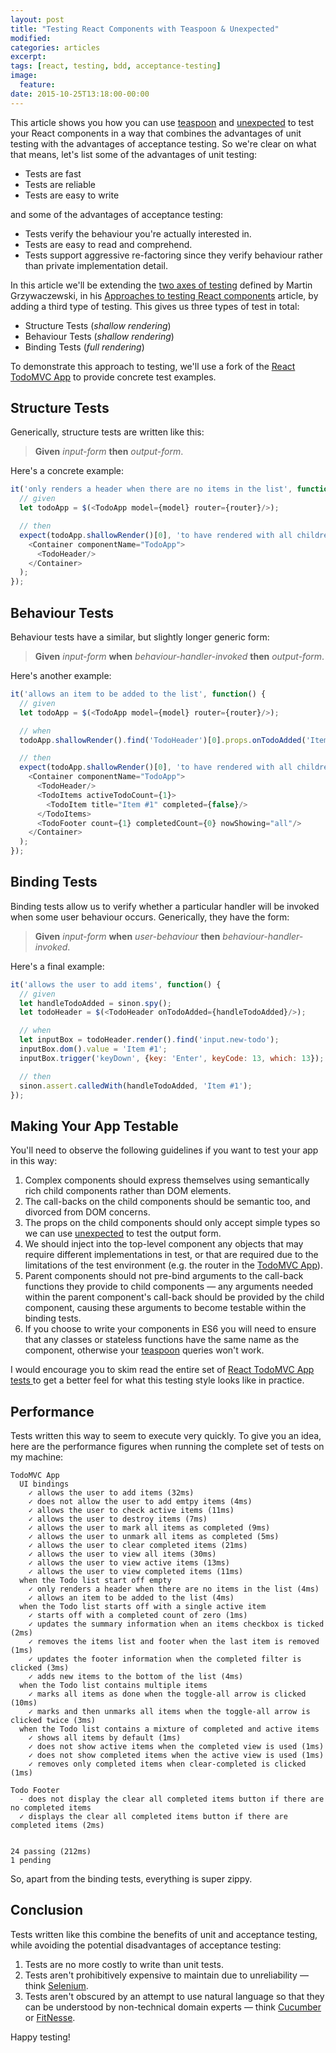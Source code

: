```yaml
---
layout: post
title: "Testing React Components with Teaspoon & Unexpected"
modified:
categories: articles
excerpt:
tags: [react, testing, bdd, acceptance-testing]
image:
  feature:
date: 2015-10-25T13:18:00-00:00
---
```


This article shows you how you can use [teaspoon](https://www.npmjs.com/package/teaspoon) and [unexpected](http://unexpected.js.org/) to test your React components in a way that combines the advantages of unit testing with the advantages of acceptance testing. So we're clear on what that means, let's list some of the advantages of unit testing:

  * Tests are fast
  * Tests are reliable
  * Tests are easy to write

and some of the advantages of acceptance testing:

  * Tests verify the behaviour you're actually interested in.
  * Tests are easy to read and comprehend.
  * Tests support aggressive re-factoring since they verify behaviour rather than private implementation detail.

In this article we'll be extending the [two axes of testing](http://reactkungfu.com/2015/07/approaches-to-testing-react-components-an-overview/#two_axes_of_testing_components) defined by Martin Grzywaczewski, in his [Approaches to testing React components](http://reactkungfu.com/2015/07/approaches-to-testing-react-components-an-overview/) article, by adding a third type of testing. This gives us three types of test in total:

  * Structure Tests (_shallow rendering_)
  * Behaviour Tests (_shallow rendering_)
  * Binding Tests (_full rendering_)

To demonstrate this approach to testing, we'll use a fork of the [React TodoMVC App](https://github.com/dchambers/react-todomvc) to provide concrete test examples.

## Structure Tests

Generically, structure tests are written like this:

> **Given** _input-form_ **then** _output-form_.

Here's a concrete example:

~~~js
it('only renders a header when there are no items in the list', function() {
  // given
  let todoApp = $(<TodoApp model={model} router={router}/>);

  // then
  expect(todoApp.shallowRender()[0], 'to have rendered with all children',
    <Container componentName="TodoApp">
      <TodoHeader/>
    </Container>
  );
});
~~~

## Behaviour Tests

Behaviour tests have a similar, but slightly longer generic form:

> **Given** _input-form_ **when** _behaviour-handler-invoked_ **then** _output-form_.

Here's another example:

~~~js
it('allows an item to be added to the list', function() {
  // given
  let todoApp = $(<TodoApp model={model} router={router}/>);

  // when
  todoApp.shallowRender().find('TodoHeader')[0].props.onTodoAdded('Item #1');

  // then
  expect(todoApp.shallowRender()[0], 'to have rendered with all children',
    <Container componentName="TodoApp">
      <TodoHeader/>
      <TodoItems activeTodoCount={1}>
        <TodoItem title="Item #1" completed={false}/>
      </TodoItems>
      <TodoFooter count={1} completedCount={0} nowShowing="all"/>
    </Container>
  );
});
~~~

## Binding Tests

Binding tests allow us to verify whether a particular handler will be invoked when some user behaviour occurs. Generically, they have the form:

> **Given** _input-form_ **when** _user-behaviour_ **then** _behaviour-handler-invoked_.

Here's a final example:

~~~js
it('allows the user to add items', function() {
  // given
  let handleTodoAdded = sinon.spy();
  let todoHeader = $(<TodoHeader onTodoAdded={handleTodoAdded}/>);

  // when
  let inputBox = todoHeader.render().find('input.new-todo');
  inputBox.dom().value = 'Item #1';
  inputBox.trigger('keyDown', {key: 'Enter', keyCode: 13, which: 13});

  // then
  sinon.assert.calledWith(handleTodoAdded, 'Item #1');
});
~~~

## Making Your App Testable

You'll need to observe the following guidelines if you want to test your app in this way:

  1. Complex components should express themselves using semantically rich child components rather than DOM elements.
  2. The call-backs on the child components should be semantic too, and divorced from DOM concerns.
  3. The props on the child components should only accept simple types so we can use [unexpected](http://unexpected.js.org/) to test the output form.
  4. We should inject into the top-level component any objects that may require different implementations in test, or that are required due to the limitations of the test environment (e.g. the router in the [TodoMVC App](https://github.com/dchambers/react-todomvc)).
  5. Parent components should not pre-bind arguments to the call-back functions they provide to child components &mdash; any arguments needed within the parent component's call-back should be provided by the child component, causing these arguments to become testable within the binding tests.
  6. If you choose to write your components in ES6 you will need to ensure that any classes or stateless functions have the same name as the component, otherwise your [teaspoon](https://www.npmjs.com/package/teaspoon) queries won't work.

I would encourage you to skim read the entire set of [React TodoMVC App tests ](https://github.com/dchambers/react-todomvc/tree/master/test) to get a better feel for what this testing style looks like in practice.

## Performance

Tests written this way to seem to execute very quickly. To give you an idea, here are the performance figures when running the complete set of tests on my machine:

~~~
TodoMVC App
  UI bindings
    ✓ allows the user to add items (32ms)
    ✓ does not allow the user to add emtpy items (4ms)
    ✓ allows the user to check active items (11ms)
    ✓ allows the user to destroy items (7ms)
    ✓ allows the user to mark all items as completed (9ms)
    ✓ allows the user to unmark all items as completed (5ms)
    ✓ allows the user to clear completed items (21ms)
    ✓ allows the user to view all items (30ms)
    ✓ allows the user to view active items (13ms)
    ✓ allows the user to view completed items (11ms)
  when the Todo list start off empty
    ✓ only renders a header when there are no items in the list (4ms)
    ✓ allows an item to be added to the list (4ms)
  when the Todo list starts off with a single active item
    ✓ starts off with a completed count of zero (1ms)
    ✓ updates the summary information when an items checkbox is ticked (2ms)
    ✓ removes the items list and footer when the last item is removed (1ms)
    ✓ updates the footer information when the completed filter is clicked (3ms)
    ✓ adds new items to the bottom of the list (4ms)
  when the Todo list contains multiple items
    ✓ marks all items as done when the toggle-all arrow is clicked (10ms)
    ✓ marks and then unmarks all items when the toggle-all arrow is clicked twice (3ms)
  when the Todo list contains a mixture of completed and active items
    ✓ shows all items by default (1ms)
    ✓ does not show active items when the completed view is used (1ms)
    ✓ does not show completed items when the active view is used (1ms)
    ✓ removes only completed items when clear-completed is clicked (1ms)

Todo Footer
  - does not display the clear all completed items button if there are no completed items
  ✓ displays the clear all completed items button if there are completed items (2ms)


24 passing (212ms)
1 pending
~~~

So, apart from the binding tests, everything is super zippy.

## Conclusion

Tests written like this combine the benefits of unit and acceptance testing, while avoiding the potential disadvantages of acceptance testing:

  1. Tests are no more costly to write than unit tests.
  2. Tests aren't prohibitively expensive to maintain due to unreliability &mdash; think [Selenium](http://www.seleniumhq.org/).
  3. Tests aren't obscured by an attempt to use natural language so that they can be understood by non-technical domain experts &mdash; think [Cucumber](https://cucumber.io/) or [FitNesse](http://www.fitnesse.org/).

Happy testing!
